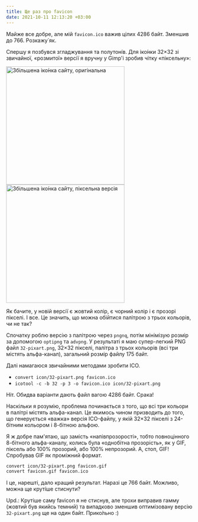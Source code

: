 ```yaml
---
title: Ще раз про favicon
date: 2021-10-11 12:13:20 +03:00
---
```


Майже все добре, але мій `favicon.ico` важив цілих 4286 байт. Зменшив до 766. Розкажу́ як.

Спершу я позбувся згладжування та полутоні́в. Для іко́нки 32×32 зі звичайної, «розмитої» версії я вручну у Gimp'і зробив чітку «піксельну»:

<img src="/uploads/favicon-blur.png" width="320" height="320" alt="Збільшена іко́нка сайту, оригінальна">
<img src="/uploads/favicon-big.png" width="320" height="320" alt="Збільшена іко́нка сайту, піксельна версія">

Як бачите, у новій версії є жовтий колір, є чорний колір і є прозорі пікселі. І все. Це значить, що можна обійтися палітрою з трьох кольорів, чи не так?

Спочатку роблю версію з палітрою через `pngnq`, потім мінімізую розмір за допомогою `optipng` та `advpng`. У результаті я маю супер-легкий PNG файл `32-pixart.png`, 32×32 пікселі, палітра з трьох кольорів (всі три містять альфа-канал), загальний розмір файлу 175 байт.

Далі намагаюся звичайними методами зробити ICO.

  - `convert icon/32-pixart.png favicon.ico`
  - `icotool -c -b 32 -p 3 -o favicon.ico icon/32-pixart.png`

Ніт. Обидва варіанти дають файл вагою 4286 байт. Срака!

Наскільки я розумію, проблема починається з того, що всі три кольори в палітрі містять альфа-канал. Це якимось чином призводить до того, що генерується «важка» версія ICO-файлу, у якій 32×32 пікселі з 24-бітним кольором і 8-бітною альфою.

Я ж добре пам'ятаю, що замість «напівпрозорості», тобто повноцінного 8-бітного альфа-каналу, колись була «однобітна прозорість», як у GIF, піксель або 100% прозорий, або 100% непрозорий. А, стоп, GIF! Спробував GIF як проміжний формат.

```sh
convert icon/32-pixart.png favicon.gif
convert favicon.gif favicon.ico
```

І це, нарешті, дало кращий результат. Наразі це 766 байт. Можливо, можна ще круті́ше стиснути?

Upd.: Крутіше саму favicon я не стиснув, але трохи виправив гамму (жовтий був якийсь темний) та випадково зменшив оптимізовану версію `32-pixart.png` ще на один байт. Прико́льно :)
